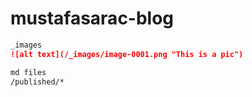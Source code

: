 # mustafasarac-blog

```md
_images
![alt text](/_images/image-0001.png "This is a pic")

md files
/published/*
```